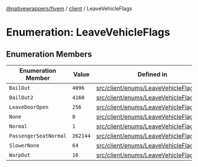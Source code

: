 [@nativewrappers/fivem](../../README.md) / [client](../README.md) / LeaveVehicleFlags

# Enumeration: LeaveVehicleFlags

## Enumeration Members

| Enumeration Member | Value | Defined in |
| ------ | ------ | ------ |
| `BailOut` | `4096` | [src/client/enums/LeaveVehicleFlags.ts:7](https://github.com/nativewrappers/fivem/blob/d67d9a693907da5ce83f118218b601ceb38a88bc/src/client/enums/LeaveVehicleFlags.ts#L7) |
| `BailOut2` | `4160` | [src/client/enums/LeaveVehicleFlags.ts:8](https://github.com/nativewrappers/fivem/blob/d67d9a693907da5ce83f118218b601ceb38a88bc/src/client/enums/LeaveVehicleFlags.ts#L8) |
| `LeaveDoorOpen` | `256` | [src/client/enums/LeaveVehicleFlags.ts:6](https://github.com/nativewrappers/fivem/blob/d67d9a693907da5ce83f118218b601ceb38a88bc/src/client/enums/LeaveVehicleFlags.ts#L6) |
| `None` | `0` | [src/client/enums/LeaveVehicleFlags.ts:2](https://github.com/nativewrappers/fivem/blob/d67d9a693907da5ce83f118218b601ceb38a88bc/src/client/enums/LeaveVehicleFlags.ts#L2) |
| `Normal` | `1` | [src/client/enums/LeaveVehicleFlags.ts:3](https://github.com/nativewrappers/fivem/blob/d67d9a693907da5ce83f118218b601ceb38a88bc/src/client/enums/LeaveVehicleFlags.ts#L3) |
| `PassengerSeatNormal` | `262144` | [src/client/enums/LeaveVehicleFlags.ts:9](https://github.com/nativewrappers/fivem/blob/d67d9a693907da5ce83f118218b601ceb38a88bc/src/client/enums/LeaveVehicleFlags.ts#L9) |
| `SlowerNone` | `64` | [src/client/enums/LeaveVehicleFlags.ts:5](https://github.com/nativewrappers/fivem/blob/d67d9a693907da5ce83f118218b601ceb38a88bc/src/client/enums/LeaveVehicleFlags.ts#L5) |
| `WarpOut` | `16` | [src/client/enums/LeaveVehicleFlags.ts:4](https://github.com/nativewrappers/fivem/blob/d67d9a693907da5ce83f118218b601ceb38a88bc/src/client/enums/LeaveVehicleFlags.ts#L4) |
